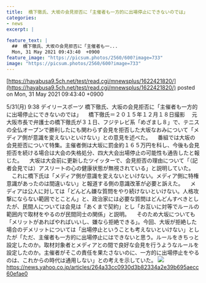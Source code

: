 ```yaml
---
title:  橋下徹氏、大坂の会見拒否に「主催者も一方的に出場停止にできないのでは」  
categories:
- news
excerpt: |
  
feature_text: |
  ##  橋下徹氏、大坂の会見拒否に「主催者も一...
  Mon, 31 May 2021 09:43:40  +0900
feature_image: "https://picsum.photos/2560/600?image=733"
image: "https://picsum.photos/2560/600?image=733"
---
```


[https://hayabusa9.5ch.net/test/read.cgi/mnewsplus/1622421820/](https://hayabusa9.5ch.net/test/read.cgi/mnewsplus/1622421820/)
posted on Mon, 31 May 2021 09:43:40  +0900

<!--more-->

5/31(月) 9:38 デイリースポーツ 橋下徹氏、大坂の会見拒否に「主催者も一方的に出場停止にできないのでは」 　橋下徹氏＝２０１５年１２月１８日撮影 　元大阪市長で弁護士の橋下徹氏が３１日、フジテレビ系「めざまし８」で、テニスの全仏オープンで勝利したにも関わらず会見を拒否した大坂なおみについて「メディア側が意識を変えないといけない」との意見を述べた。 　番組では大坂の会見拒否について特集。主催者側は大坂に罰金約１６５万円を科し、今後も会見拒否を続ける場合は大会の失格処分、四大大会出場停止の可能性も通告したと報じた。 　大坂は大会前に更新したツイッターで、会見拒否の理由について「（記者会見では）アスリートの心の健康状態が無視されている」と説明していた。 　これに橋下氏は「メディア側が意識を変えないといけない。メディア側に特権意識があったのは間違いない」と報道する側の意識改革が必要と訴えた。 　メディアは公人に対しては「どんどん嫌な質問をやり続けないといけない。人格攻撃にならない範囲でとことん」と、政治家には必要な質問はどんどんすべきとしたが、民間人については会見は「あくまで契約」とし「お互いに対等でルールの範囲内で取材をやるのが民間同士の関係」と説明。 　そのため大坂についても「メリットがあればやればいいし、嫌なら拒絶できる」。今回、大坂が拒絶した場合のデメリットについては「出場停止ということも考えないといけない」としたが「ただ、主催者も一方的に出場停止にはできないと思う。ルールをきちっと設定したのか。取材対象者とメディアとの間で良好な会見を行うようなルールを設定したのか。主催者がそこの責任を果たさないのに、一方的に出場停止をやるのは、これからの時代は通用しない」との考えを示していた。 ![](https://amd-pctr.c.yimg.jp/r/iwiz-amd/20210531-00000041-dal-000-2-view.jpg) https://news.yahoo.co.jp/articles/264a33cc0930d3b82334a2e39b695aecc60efae0
